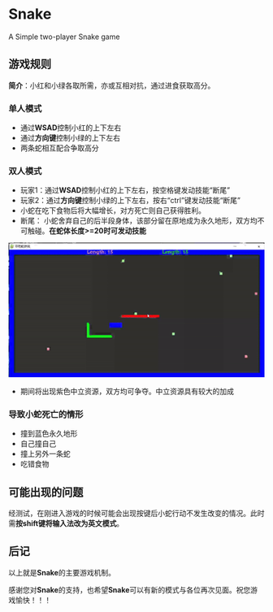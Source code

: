 # Snake

A Simple two-player Snake game

## 游戏规则

**简介**：小红和小绿各取所需，亦或互相对抗，通过进食获取高分。

### 单人模式

- 通过**WSAD**控制小红的上下左右
- 通过**方向键**控制小绿的上下左右
- 两条蛇相互配合争取高分

### 双人模式

- 玩家1：通过**WSAD**控制小红的上下左右，按空格键发动技能“断尾”
- 玩家2：通过**方向键**控制小绿的上下左右，按右“ctrl”键发动技能“断尾”
- 小蛇在吃下食物后将大幅增长，对方死亡则自己获得胜利。
- 断尾： 小蛇舍弃自己的后半段身体，该部分留在原地成为永久地形，双方均不可触碰。**在蛇体长度>=20时可发动技能**

<p align="center">
  <img src="assets/tail.gif" alt="断尾技能演示">
</p>

- 期间将出现紫色中立资源，双方均可争夺。中立资源具有较大的加成


### 导致小蛇死亡的情形

- 撞到蓝色永久地形
- 自己撞自己
- 撞上另外一条蛇
- 吃错食物

## 可能出现的问题

经测试，在刚进入游戏的时候可能会出现按键后小蛇行动不发生改变的情况。此时需**按shift键将输入法改为英文模式**。

## 后记

以上就是**Snake**的主要游戏机制。

感谢您对**Snake**的支持，也希望**Snake**可以有新的模式与各位再次见面。祝您游戏愉快！！！
